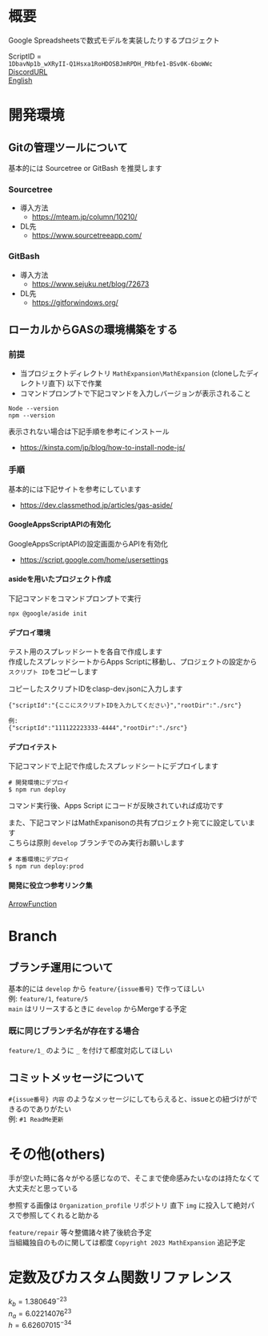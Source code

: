 <!--
Copyright 2023 MathExpansion

Licensed under the Apache License, Version 2.0 (the "License");
you may not use this file except in compliance with the License.
You may obtain a copy of the License at

      http://www.apache.org/licenses/LICENSE-2.0

Unless required by applicable law or agreed to in writing, software
distributed under the License is distributed on an "AS IS" BASIS,
WITHOUT WARRANTIES OR CONDITIONS OF ANY KIND, either express or implied.
See the License for the specific language governing permissions and
limitations under the License.
-->

# 概要

Google Spreadsheetsで数式モデルを実装したりするプロジェクト

ScriptID =  
`1DbavNp1b_wXRyII-Q1Hsxa1RoHDOSBJmRPDH_PRbfe1-BSv0K-6boWWc`  
[DiscordURL](https://discord.gg/tKj4anHgu8)  
[English](docs/README_ENG.md)

# 開発環境

## Gitの管理ツールについて

基本的には Sourcetree or GitBash を推奨します

### Sourcetree

- 導入方法
  - <https://mteam.jp/column/10210/>
- DL先
  - <https://www.sourcetreeapp.com/>

### GitBash

- 導入方法
  - <https://www.sejuku.net/blog/72673>
- DL先
  - <https://gitforwindows.org/>

## ローカルからGASの環境構築をする

### 前提

- 当プロジェクトディレクトリ `MathExpansion\MathExpansion` (cloneしたディレクトリ直下) 以下で作業
- コマンドプロンプトで下記コマンドを入力しバージョンが表示されること

```
Node --version
npm --version
```

表示されない場合は下記手順を参考にインストール

- <https://kinsta.com/jp/blog/how-to-install-node-js/>

### 手順

基本的には下記サイトを参考にしています

- <https://dev.classmethod.jp/articles/gas-aside/>

#### GoogleAppsScriptAPIの有効化

GoogleAppsScriptAPIの設定画面からAPIを有効化

- <https://script.google.com/home/usersettings>

#### asideを用いたプロジェクト作成

下記コマンドをコマンドプロンプトで実行

```
npx @google/aside init
```

#### デプロイ環境

テスト用のスプレッドシートを各自で作成します  
作成したスプレッドシートからApps Scriptに移動し、プロジェクトの設定から `スクリプト ID`をコピーします

コピーしたスクリプトIDをclasp-dev.jsonに入力します

```
{"scriptId":"{ここにスクリプトIDを入力してください}","rootDir":"./src"}

例:
{"scriptId":"111122223333-4444","rootDir":"./src"}
```

#### デプロイテスト

下記コマンドで上記で作成したスプレッドシートにデプロイします

```
# 開発環境にデプロイ
$ npm run deploy
```

コマンド実行後、Apps Script にコードが反映されていれば成功です

また、下記コマンドはMathExpanisonの共有プロジェクト宛てに設定しています  
こちらは原則 `develop` ブランチでのみ実行お願いします

```
# 本番環境にデプロイ
$ npm run deploy:prod
```

#### 開発に役立つ参考リンク集

[ArrowFunction](https://developer.mozilla.org/ja/docs/Web/JavaScript/Reference/Functions/Arrow_functions)

# Branch

## ブランチ運用について

基本的には `develop` から `feature/{issue番号}` で作ってほしい  
例: `feature/1`, `feature/5`  
`main` はリリースするときに `develop` からMergeする予定

### 既に同じブランチ名が存在する場合

`feature/1_` のように `_` を付けて都度対応してほしい

## コミットメッセージについて

`#{issue番号} 内容` のようなメッセージにしてもらえると、issueとの紐づけができるのでありがたい  
例: `#1 ReadMe更新`

# その他(others)

手が空いた時に各々がやる感じなので、そこまで使命感みたいなのは持たなくて大丈夫だと思っている

参照する画像は `Organization_profile` リポジトリ 直下 `img` に投入して絶対パスで参照してくれると助かる

`feature/repair` 等々整備諸々終了後統合予定  
当組織独自のものに関しては都度 `Copyright 2023 MathExpansion` 追記予定

# 定数及びカスタム関数リファレンス

$k_b = 1.380649^{-23}$  
$n_a = 6.02214076^{23}$  
$h = 6.62607015^{-34}$
